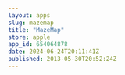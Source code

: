 ```yaml
---
layout: apps
slug: mazemap
title: "MazeMap"
store: apple
app_id: 654064878
date: 2024-06-24T20:11:41Z
published: 2013-05-30T20:52:24Z
---
```

